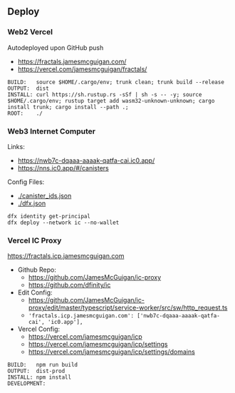 
## Deploy

### Web2 Vercel

Autodeployed upon GitHub push
- https://fractals.jamesmcguigan.com/
- https://vercel.com/jamesmcguigan/fractals/
```
BUILD:   source $HOME/.cargo/env; trunk clean; trunk build --release
OUTPUT:  dist
INSTALL: curl https://sh.rustup.rs -sSf | sh -s -- -y; source $HOME/.cargo/env; rustup target add wasm32-unknown-unknown; cargo install trunk; cargo install --path .; 
ROOT:    ./
```

### Web3 Internet Computer

Links:
- https://nwb7c-dqaaa-aaaak-qatfa-cai.ic0.app/
- https://nns.ic0.app/#/canisters

Config Files:
- [./canister_ids.json](canister_ids.json)
- [./dfx.json](dfx.json)
```
dfx identity get-principal
dfx deploy --network ic --no-wallet
```

### Vercel IC Proxy
https://fractals.icp.jamesmcguigan.com

- Github Repo:
  - https://github.com/JamesMcGuigan/ic-proxy 
  - https://github.com/dfinity/ic
- Edit Config: 
  - https://github.com/JamesMcGuigan/ic-proxy/edit/master/typescript/service-worker/src/sw/http_request.ts
  - `'fractals.icp.jamesmcguigan.com': ['nwb7c-dqaaa-aaaak-qatfa-cai', 'ic0.app'],`  
- Vercel Config: 
  - https://vercel.com/jamesmcguigan/icp
  - https://vercel.com/jamesmcguigan/icp/settings 
  - https://vercel.com/jamesmcguigan/icp/settings/domains
```
BUILD:   npm run build
OUTPUT:  dist-prod
INSTALL: npm install
DEVELOPMENT:      
```